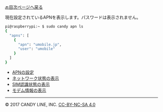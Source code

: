 [🔙目次ページへ戻る](README.md)

現在設定されているAPNを表示します。パスワードは表示されません。

```bash
pi@raspberrypi:~ $ sudo candy apn ls
{
  "apns": [
    {
      "apn": "umobile.jp",
      "user": "umobile"
    }
  ]
}
```

* [APNの設定](APNの設定.md)
* [ネットワーク状態の表示](ネットワーク状態の表示.md)
* [SIM認識状態の表示](SIM認識状態の表示.md)
* [モデム情報の表示](モデム情報の表示.md)


---
© 2017 CANDY LINE, INC. [CC-BY-NC-SA 4.0](https://creativecommons.org/licenses/by-nc-sa/4.0/)
